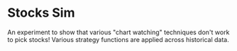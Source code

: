 # Stocks Sim

An experiment to show that various "chart watching" techniques don't work to pick stocks! Various strategy functions are applied across historical data.